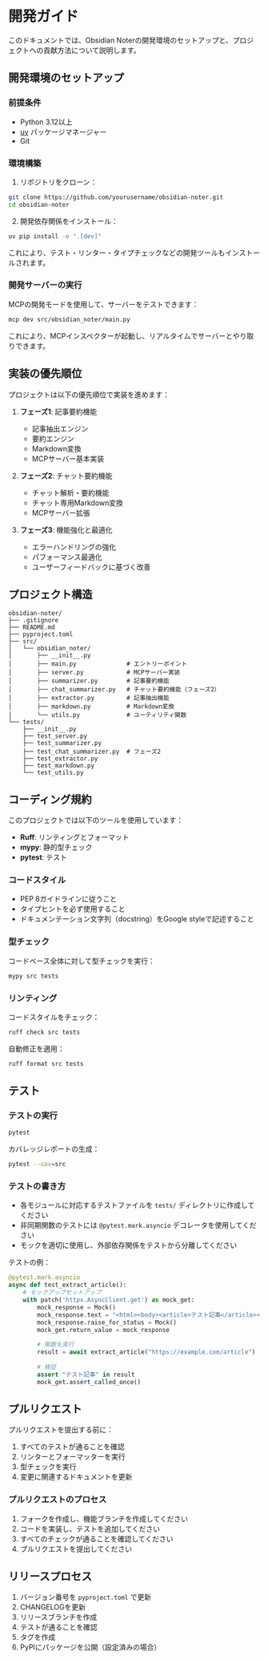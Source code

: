 # 開発ガイド

このドキュメントでは、Obsidian Noterの開発環境のセットアップと、プロジェクトへの貢献方法について説明します。

## 開発環境のセットアップ

### 前提条件

- Python 3.12以上
- [uv](https://docs.astral.sh/uv/) パッケージマネージャー
- Git

### 環境構築

1. リポジトリをクローン：

```bash
git clone https://github.com/yourusername/obsidian-noter.git
cd obsidian-noter
```

2. 開発依存関係をインストール：

```bash
uv pip install -e ".[dev]"
```

これにより、テスト・リンター・タイプチェックなどの開発ツールもインストールされます。

### 開発サーバーの実行

MCPの開発モードを使用して、サーバーをテストできます：

```bash
mcp dev src/obsidian_noter/main.py
```

これにより、MCPインスペクターが起動し、リアルタイムでサーバーとやり取りできます。

## 実装の優先順位

プロジェクトは以下の優先順位で実装を進めます：

1. **フェーズ1**: 記事要約機能
   - 記事抽出エンジン
   - 要約エンジン
   - Markdown変換
   - MCPサーバー基本実装

2. **フェーズ2**: チャット要約機能
   - チャット解析・要約機能
   - チャット専用Markdown変換
   - MCPサーバー拡張

3. **フェーズ3**: 機能強化と最適化
   - エラーハンドリングの強化
   - パフォーマンス最適化
   - ユーザーフィードバックに基づく改善

## プロジェクト構造

```
obsidian-noter/
├── .gitignore
├── README.md
├── pyproject.toml
├── src/
│   └── obsidian_noter/
│       ├── __init__.py
│       ├── main.py              # エントリーポイント
│       ├── server.py            # MCPサーバー実装
│       ├── summarizer.py        # 記事要約機能
│       ├── chat_summarizer.py   # チャット要約機能（フェーズ2）
│       ├── extractor.py         # 記事抽出機能
│       ├── markdown.py          # Markdown変換
│       └── utils.py             # ユーティリティ関数
└── tests/
    ├── __init__.py
    ├── test_server.py
    ├── test_summarizer.py
    ├── test_chat_summarizer.py  # フェーズ2
    ├── test_extractor.py
    ├── test_markdown.py
    └── test_utils.py
```

## コーディング規約

このプロジェクトでは以下のツールを使用しています：

- **Ruff**: リンティングとフォーマット
- **mypy**: 静的型チェック
- **pytest**: テスト

### コードスタイル

- PEP 8ガイドラインに従うこと
- タイプヒントを必ず使用すること
- ドキュメンテーション文字列（docstring）をGoogle styleで記述すること

### 型チェック

コードベース全体に対して型チェックを実行：

```bash
mypy src tests
```

### リンティング

コードスタイルをチェック：

```bash
ruff check src tests
```

自動修正を適用：

```bash
ruff format src tests
```

## テスト

### テストの実行

```bash
pytest
```

カバレッジレポートの生成：

```bash
pytest --cov=src
```

### テストの書き方

- 各モジュールに対応するテストファイルを `tests/` ディレクトリに作成してください
- 非同期関数のテストには `@pytest.mark.asyncio` デコレータを使用してください
- モックを適切に使用し、外部依存関係をテストから分離してください

テストの例：

```python
@pytest.mark.asyncio
async def test_extract_article():
    # モックアップセットアップ
    with patch('httpx.AsyncClient.get') as mock_get:
        mock_response = Mock()
        mock_response.text = "<html><body><article>テスト記事</article></body></html>"
        mock_response.raise_for_status = Mock()
        mock_get.return_value = mock_response
        
        # 関数を実行
        result = await extract_article("https://example.com/article")
        
        # 検証
        assert "テスト記事" in result
        mock_get.assert_called_once()
```

## プルリクエスト

プルリクエストを提出する前に：

1. すべてのテストが通ることを確認
2. リンターとフォーマッターを実行
3. 型チェックを実行
4. 変更に関連するドキュメントを更新

### プルリクエストのプロセス

1. フォークを作成し、機能ブランチを作成してください
2. コードを実装し、テストを追加してください
3. すべてのチェックが通ることを確認してください
4. プルリクエストを提出してください

## リリースプロセス

1. バージョン番号を `pyproject.toml` で更新
2. CHANGELOGを更新
3. リリースブランチを作成
4. テストが通ることを確認
5. タグを作成
6. PyPIにパッケージを公開（設定済みの場合）

